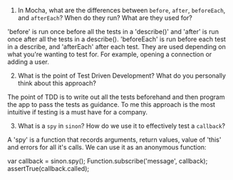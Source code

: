 <!-- Answers to the Short Answer Essay Questions go here -->

1. In Mocha, what are the differences between `before`, `after`, `beforeEach`, and `afterEach`? When do they run? What are they used for?

'before' is run once before all the tests in a 'describe()' and 'after' is run once after all the tests in a describe(). 'beforeEach' is run before each test in a describe, and 'afterEach' after each test. They are used depending on what you're wanting to test for. For example, opening a connection or adding a user.


2. What is the point of Test Driven Development? What do you personally think about this approach?

The point of TDD is to write out all the tests beforehand and then program the app to pass the tests as guidance. To me this approach is the most intuitive if  testing is a must have for a company.


3. What is a `spy` in `sinon`? How do we use it to effectively test a `callback`?

A 'spy' is a function that records arguments, return values, value of 'this' and errors for all it's calls. We can use it as an anonymous function:

var callback = sinon.spy();
Function.subscribe('message', callback);
assertTrue(callback.called);
